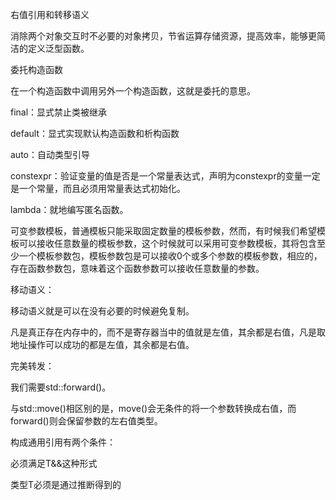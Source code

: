 右值引用和转移语义

消除两个对象交互时不必要的对象拷贝，节省运算存储资源，提高效率，能够更简洁的定义泛型函数。

委托构造函数

在一个构造函数中调用另外一个构造函数，这就是委托的意思。

final：显式禁止类被继承

default：显式实现默认构造函数和析构函数

auto：自动类型引导

constexpr：验证变量的值是否是一个常量表达式，声明为constexpr的变量一定是一个常量，而且必须用常量表达式初始化。

lambda：就地编写匿名函数。

可变参数模板，普通模板只能采取固定数量的模板参数，然而，有时候我们希望模板可以接收任意数量的模板参数，这个时候就可以采用可变参数模板，其将包含至少一个模板参数包，模板参数包是可以接收0个或多个参数的模板参数，相应的，存在函数参数包，意味着这个函数参数可以接收任意数量的参数。

移动语义：

移动语义就是可以在没有必要的时候避免复制。

凡是真正存在内存中的，而不是寄存器当中的值就是左值，其余都是右值，凡是取地址操作可以成功的都是左值，其余都是右值。

完美转发：

我们需要std::forward<T>()。

与std::move()相区别的是，move()会无条件的将一个参数转换成右值，而forward()则会保留参数的左右值类型。

构成通用引用有两个条件：

必须满足T&&这种形式

类型T必须是通过推断得到的